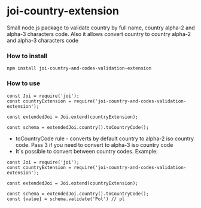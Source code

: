 # joi-country-extension
Small node.js package to validate country by full name, country alpha-2 and alpha-3 characters code. Also it allows convert country to country alpha-2 and alpha-3 characters code

### How to install

```
npm install joi-country-and-codes-validation-extension
```

### How to use

```
const Joi = require('joi');
const countryExtension = require('joi-country-and-codes-validation-extension');

const extendedJoi = Joi.extend(countryExtension);

const schema = extendedJoi.country().toCountryCode();
```
* toCountryCode rule - converts by default country to alpha-2 iso country code. Pass 3 if you need to convert to alpha-3 iso country code
* It`s possible to convert between country codes. Example:

```
const Joi = require('joi');
const countryExtension = require('joi-country-and-codes-validation-extension');

const extendedJoi = Joi.extend(countryExtension);

const schema = extendedJoi.country().toCountryCode();
const {value} = schema.validate('Pol') // pl
```
